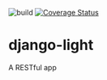 ![build](https://travis-ci.org/Bleno/django-light.svg?branch=master)
[![Coverage Status](https://coveralls.io/repos/github/Bleno/django-light/badge.svg?branch=master)](https://coveralls.io/github/Bleno/django-light?branch=master)
# django-light
A RESTful app
